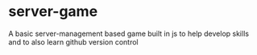 # server-game
A basic server-management based game built in js to help develop skills and to also learn github version control
